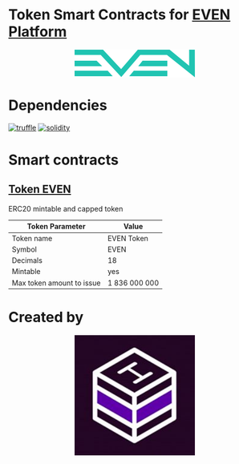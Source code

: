 # Token Smart Contracts for [EVEN Platform](https://evenfound.org/)
[<img style="display: block; margin: 0 auto" width="240" height ="55" alt="EVEN Platform" src = "./assets/logo-even.png">](https://evenfound.org/)

# Dependencies 
[![truffle](https://img.shields.io/badge/truffle-docs-orange.svg)](https://truffleframework.com/docs)
[![solidity](https://img.shields.io/badge/solidity-docs-red.svg)](https://solidity.readthedocs.io/en/develop/)

# Smart contracts

## [Token EVEN](https://github.com/Dmitx/Even_Smart_Contracts/blob/master/contracts/EvenToken.sol)
ERC20 mintable and capped token

Token Parameter | Value
------------ | -------------
Token name	| EVEN Token
Symbol 	 | EVEN
Decimals |	18
Mintable | yes
Max token amount to issue |	1 836 000 000

# Created by
[<img style="display: block; margin: 0 auto" width="240" height ="240" alt="Hashlab" src = "./assets/Hashlab.jpg">](https://github.com/Dmitx)